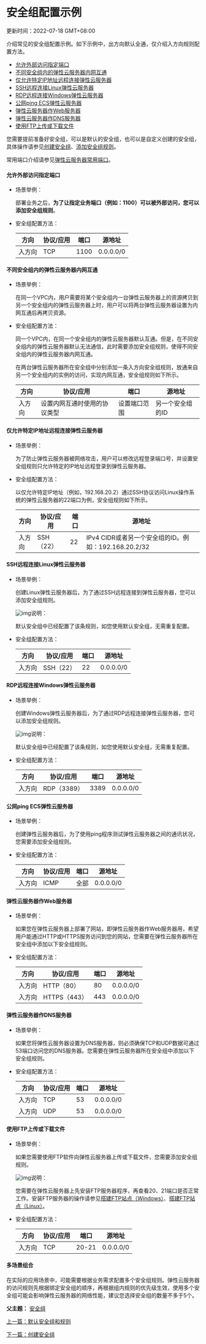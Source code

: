 # 安全组配置示例

更新时间：2022-07-18 GMT+08:00

介绍常见的安全组配置示例。如下示例中，出方向默认全通，仅介绍入方向规则配置方法。

- [允许外部访问指定端口](https://support.huaweicloud.com/usermanual-vpc/zh-cn_topic_0081124350.html#zh-cn_topic_0081124350__li2921164192410)
- [不同安全组内的弹性云服务器内网互通](https://support.huaweicloud.com/usermanual-vpc/zh-cn_topic_0081124350.html#zh-cn_topic_0081124350__section14197522283)
- [仅允许特定IP地址远程连接弹性云服务器](https://support.huaweicloud.com/usermanual-vpc/zh-cn_topic_0081124350.html#zh-cn_topic_0081124350__section17693183118306)
- [SSH远程连接Linux弹性云服务器](https://support.huaweicloud.com/usermanual-vpc/zh-cn_topic_0081124350.html#zh-cn_topic_0081124350__section115069253338)
- [RDP远程连接Windows弹性云服务器](https://support.huaweicloud.com/usermanual-vpc/zh-cn_topic_0081124350.html#zh-cn_topic_0081124350__section168046312349)
- [公网ping ECS弹性云服务器](https://support.huaweicloud.com/usermanual-vpc/zh-cn_topic_0081124350.html#zh-cn_topic_0081124350__section34721049193411)
- [弹性云服务器作Web服务器](https://support.huaweicloud.com/usermanual-vpc/zh-cn_topic_0081124350.html#zh-cn_topic_0081124350__section1517991516357)
- [弹性云服务器作DNS服务器](https://support.huaweicloud.com/usermanual-vpc/zh-cn_topic_0081124350.html#zh-cn_topic_0081124350__section2910346123520)
- [使用FTP上传或下载文件](https://support.huaweicloud.com/usermanual-vpc/zh-cn_topic_0081124350.html#zh-cn_topic_0081124350__section5964121693610)

您需要提前准备好安全组，可以是默认的安全组，也可以是自定义创建的安全组，具体操作请参见[创建安全组](https://support.huaweicloud.com/usermanual-vpc/zh-cn_topic_0013748715.html)、[添加安全组规则](https://support.huaweicloud.com/usermanual-vpc/zh-cn_topic_0030969470.html)。

常用端口介绍请参见[弹性云服务器常用端口](https://support.huaweicloud.com/usermanual-vpc/SecurityGroup_0002.html)。

#### 允许外部访问指定端口

- 场景举例：

  部署业务之后，**为了让指定业务端口（例如：1100）可以被外部访问，您可以添加安全组规则**。

- 安全组配置方法：

  | 方向   | 协议/应用 | 端口 | 源地址    |
  | ------ | --------- | ---- | --------- |
  | 入方向 | TCP       | 1100 | 0.0.0.0/0 |

#### 不同安全组内的弹性云服务器内网互通

- 场景举例：

  在同一个VPC内，用户需要将某个安全组内一台弹性云服务器上的资源拷贝到另一个安全组内的弹性云服务器上时，用户可以将两台弹性云服务器设置为内网互通后再拷贝资源。

- 安全组配置方法：

  同一个VPC内，在同一个安全组内的弹性云服务器默认互通。但是，在不同安全组内的弹性云服务器默认无法通信，此时需要添加安全组规则，使得不同安全组内的弹性云服务器内网互通。

  在两台弹性云服务器所在安全组中分别添加一条入方向安全组规则，放通来自另一个安全组内的实例的访问，实现内网互通，安全组规则如下所示。

  | 方向   | 协议/应用                    | 端口         | 源地址           |
  | ------ | ---------------------------- | ------------ | ---------------- |
  | 入方向 | 设置内网互通时使用的协议类型 | 设置端口范围 | 另一个安全组的ID |

#### 仅允许特定IP地址远程连接弹性云服务器

- 场景举例：

  为了防止弹性云服务器被网络攻击，用户可以修改远程登录端口号，并设置安全组规则只允许特定的IP地址远程登录到弹性云服务器。

- 安全组配置方法：

  以仅允许特定IP地址（例如，192.168.20.2）通过SSH协议访问Linux操作系统的弹性云服务器的22端口为例，安全组规则如下所示。

  | 方向   | 协议/应用 | 端口 | 源地址                                               |
  | ------ | --------- | ---- | ---------------------------------------------------- |
  | 入方向 | SSH（22） | 22   | IPv4 CIDR或者另一个安全组的ID。例如：192.168.20.2/32 |

#### SSH远程连接Linux弹性云服务器

- 场景举例：

  创建Linux弹性云服务器后，为了通过SSH远程连接到弹性云服务器，您可以添加安全组规则。

  ![img](https://res-static.hc-cdn.cn/aem/content/dam/cloudbu-site/archive/china/zh-cn/support/resource/framework/v3/images/support-doc-new-note.svg)说明：

  默认安全组中已经配置了该条规则，如您使用默认安全组，无需重复配置。

- 安全组配置方法：

  | 方向   | 协议/应用 | 端口 | 源地址    |
  | ------ | --------- | ---- | --------- |
  | 入方向 | SSH（22） | 22   | 0.0.0.0/0 |

#### RDP远程连接Windows弹性云服务器

- 场景举例：

  创建Windows弹性云服务器后，为了通过RDP远程连接弹性云服务器，您可以添加安全组规则。

  ![img](https://res-static.hc-cdn.cn/aem/content/dam/cloudbu-site/archive/china/zh-cn/support/resource/framework/v3/images/support-doc-new-note.svg)说明：

  默认安全组中已经配置了该条规则，如您使用默认安全组，无需重复配置。

- 安全组配置方法：

  | 方向   | 协议/应用   | 端口 | 源地址    |
  | ------ | ----------- | ---- | --------- |
  | 入方向 | RDP（3389） | 3389 | 0.0.0.0/0 |

#### 公网ping ECS弹性云服务器

- 场景举例：

  创建弹性云服务器后，为了使用ping程序测试弹性云服务器之间的通讯状况，您需要添加安全组规则。

- 安全组配置方法：

  | 方向   | 协议/应用 | 端口 | 源地址    |
  | ------ | --------- | ---- | --------- |
  | 入方向 | ICMP      | 全部 | 0.0.0.0/0 |

#### 弹性云服务器作Web服务器

- 场景举例：

  如果您在弹性云服务器上部署了网站，即弹性云服务器作Web服务器用，希望用户能通过HTTP或HTTPS服务访问到您的网站，您需要在弹性云服务器所在安全组中添加以下安全组规则。

- 安全组配置方法：

  | 方向   | 协议/应用    | 端口 | 源地址    |
  | ------ | ------------ | ---- | --------- |
  | 入方向 | HTTP（80）   | 80   | 0.0.0.0/0 |
  | 入方向 | HTTPS（443） | 443  | 0.0.0.0/0 |

#### 弹性云服务器作DNS服务器

- 场景举例：

  如果您将弹性云服务器设置为DNS服务器，则必须确保TCP和UDP数据可通过53端口访问您的DNS服务器。您需要在弹性云服务器所在安全组中添加以下安全组规则。

- 安全组配置方法：

  | 方向   | 协议/应用 | 端口 | 源地址    |
  | ------ | --------- | ---- | --------- |
  | 入方向 | TCP       | 53   | 0.0.0.0/0 |
  | 入方向 | UDP       | 53   | 0.0.0.0/0 |

#### 使用FTP上传或下载文件

- 场景举例：

  如果您需要使用FTP软件向弹性云服务器上传或下载文件，您需要添加安全组规则。

  ![img](https://res-static.hc-cdn.cn/aem/content/dam/cloudbu-site/archive/china/zh-cn/support/resource/framework/v3/images/support-doc-new-note.svg)说明：

  您需要在弹性云服务器上先安装FTP服务器程序，再查看20、21端口是否正常工作。安装FTP服务器的操作请参见[搭建FTP站点（Windows）](https://support.huaweicloud.com/bestpractice-ecs/zh-cn_topic_0109733866.html)、[搭建FTP站点（Linux）](https://support.huaweicloud.com/bestpractice-ecs/zh-cn_topic_0115828034.html)。

- 安全组配置方法：

  | 方向   | 协议/应用 | 端口  | 源地址    |
  | ------ | --------- | ----- | --------- |
  | 入方向 | TCP       | 20-21 | 0.0.0.0/0 |

#### 多场景组合

在实际的应用场景中，可能需要根据业务需求配置多个安全组规则。弹性云服务器的访问规则先根据绑定安全组的顺序，再根据组内规则的优先级生效，使用多个安全组可能会影响弹性云服务器的网络性能，建议您选择安全组的数量不多于5个。



**父主题：** [安全组](https://support.huaweicloud.com/usermanual-vpc/vpc_SecurityGroup_0001.html)

[上一篇：默认安全组和规则](https://support.huaweicloud.com/usermanual-vpc/SecurityGroup_0003.html)

 

[下一篇：创建安全组](https://support.huaweicloud.com/usermanual-vpc/zh-cn_topic_0013748715.html)
